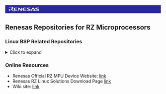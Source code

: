 <img src="https://github.com/renesas-rz/.github/blob/main/banner.png">

## Renesas Repositories for RZ Microprocessors 

### Linux BSP Related Repositories
<details>
<summary>Click to expand</summary>
<table>
<tr>
<th> Package </th>
<th> URL </th>
<th> Information </th>
</tr>
 <tr>
 <td> Linux Kernel </td>
 <td> https://github.com/renesas-rz/rz_linux-cip </td>
 <td> <a href=https://github.com/renesas-rz/rz_linux-cip/wiki> Description of branches </a> </td>
</tr>
</tr>
 <tr>
 <td> u-boot </td>
 <td> https://github.com/renesas-rz/renesas-u-boot-cip </td>
 <td> <a href=https://github.com/renesas-rz/renesas-u-boot-cip/wiki> Description of branches </a> </td>
</tr>

</tr>
 <tr>
 <td> Trusted Firmware-A </td>
 <td> https://github.com/renesas-rz/rzg_trusted-firmware-a </td>
 <td> <a href=https://github.com/renesas-rz/rzg_trusted-firmware-a/wiki> Description of branches </a> </td>
</tr>

</tr>
 <tr>
 <td> Yocto </td>
 <td> https://github.com/renesas-rz/meta-renesas </td>
 <td>  </td>
</tr>

</tr>
 <tr>
 <td> Boot Loader Programmer </td>
 <td> https://github.com/renesas-rz/rzg2_flash_writer </td>
 <td> <a href=https://github.com/renesas-rz/rzg2_flash_writer/wiki> Description of branches </a> </td>
</tr>

</table>
</details>


### Online Resources
* Renesas Official RZ MPU Device Website: [link](https://www.renesas.com/en/products/microcontrollers-microprocessors/rz-mpus)
* Renesas RZ Linux Solutions Download Page [link](https://renesas-rz.github.io/rz_solution/)
* Wiki site: [link](https://renesas-wiki.atlassian.net/wiki/spaces/REN/overview)

